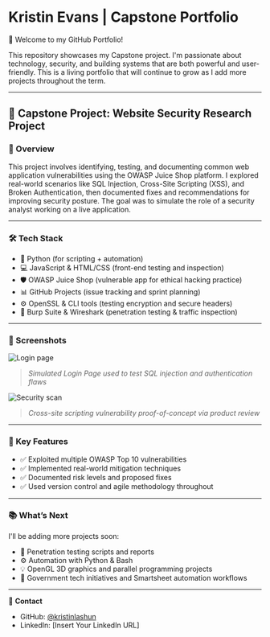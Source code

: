 # Kristin Evans | Capstone Portfolio

👋 Welcome to my GitHub Portfolio!

This repository showcases my Capstone project. I'm passionate about technology, security, and building systems that are both powerful and user-friendly. This is a living portfolio that will continue to grow as I add more projects throughout the term.

---

## 📌 Capstone Project: Website Security Research Project 

### 🚀 Overview
This project involves identifying, testing, and documenting common web application vulnerabilities using the OWASP Juice Shop platform. I explored real-world scenarios like SQL Injection, Cross-Site Scripting (XSS), and Broken Authentication, then documented fixes and recommendations for improving security posture. The goal was to simulate the role of a security analyst working on a live application.

---

### 🛠️ Tech Stack

- 🐍 Python (for scripting + automation)
- 💻 JavaScript & HTML/CSS (front-end testing and inspection)
- 🛡️ OWASP Juice Shop (vulnerable app for ethical hacking practice)
- 📊 GitHub Projects (issue tracking and sprint planning)
- ⚙️ OpenSSL & CLI tools (testing encryption and secure headers)
- 🧰 Burp Suite & Wireshark (penetration testing & traffic inspection)

---

### 📸 Screenshots

![Login page](images/juice-shop-login.png)
> *Simulated Login Page used to test SQL injection and authentication flaws*

![Security scan](images/xss-scan.png)
> *Cross-site scripting vulnerability proof-of-concept via product review*

---

### 📄 Key Features

- ✅ Exploited multiple OWASP Top 10 vulnerabilities
- ✅ Implemented real-world mitigation techniques
- ✅ Documented risk levels and proposed fixes
- ✅ Used version control and agile methodology throughout

---

### 📚 What’s Next

I'll be adding more projects soon:
- 🔐 Penetration testing scripts and reports
- ⚙️ Automation with Python & Bash
- 💡 OpenGL 3D graphics and parallel programming projects
- 🎯 Government tech initiatives and Smartsheet automation workflows

---

🔗 **Contact**
- GitHub: [@kristinlashun](https://github.com/kristinlashun)
- LinkedIn: [Insert Your LinkedIn URL]

